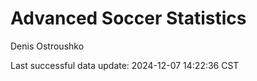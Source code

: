 # Advanced Soccer Statistics
Denis Ostroushko

<!-- gfm -->

Last successful data update: 2024-12-07 14:22:36 CST
